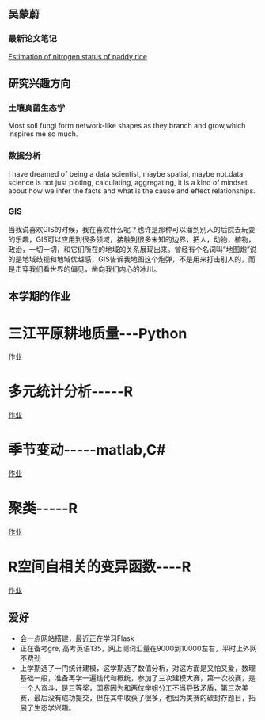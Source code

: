 ## 吴蒙蔚
### 最新论文笔记
<a href="/innovation.html">Estimation of nitrogen status of paddy rice</a>
## 研究兴趣方向

### 土壤真菌生态学

Most soil fungi form network-like shapes as they branch and grow,which inspires me so much.
### 数据分析
I have dreamed of being a data scientist, maybe spatial, maybe not.data science is not just ploting, calculating, aggregating, it is a kind of mindset about how we infer the facts and what is the cause and effect relationships.
### GIS
当我说喜欢GIS的时候，我在喜欢什么呢？也许是那种可以溜到别人的后院去玩耍的乐趣，GIS可以应用到很多领域，接触到很多未知的边界，把人，动物，植物，政治，一切一切，和它们所在的地域的关系展现出来。曾经有个名词叫“地图炮”说的是地域歧视和地域优越感，GIS告诉我地图这个炮弹，不是用来打击别人的，而是击穿我们看世界的偏见，凿向我们内心的冰川。

## 本学期的作业

# 三江平原耕地质量---Python


<a href="/landuse.html">作业</a>

#  多元统计分析-----R
<a href="/RPubs - 多元统计分析.html">作业</a>

# 季节变动-----matlab,C#
<a href="/TimeSeries.html">作业</a>







# 聚类-----R
<a href="/聚类.html">作业</a>




# R空间自相关的变异函数----R
<a href="/R空间自相关的变异函数.html">作业</a>

## 爱好
- 会一点网站搭建，最近正在学习Flask
- 正在备考gre, 高考英语135，网上测词汇量在9000到10000左右，平时上外网不费劲
- 上学期选了一门统计建模，这学期选了数值分析，对这方面是又怕又爱，数理基础一般，准备再学一遍线代和概统，参加了三次建模大赛，第一次校赛，是一个人奋斗，是三等奖，国赛因为和两位学姐分工不当导致矛盾，第三次美赛，最后没有成功提交，但在其中收获了很多，也因为美赛的碳封存题目，拓展了生态学兴趣。